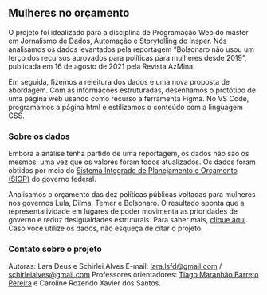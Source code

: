 ## Mulheres no orçamento

O projeto foi idealizado para a disciplina de Programação Web do master em Jornalismo de Dados, Automação e Storytelling do Insper. Nós analisamos os dados levantados pela reportagem “Bolsonaro não usou um terço dos recursos aprovados para políticas para mulheres desde 2019”, publicada em 16 de agosto de 2021 pela Revista AzMina.

Em seguida, fizemos a releitura dos dados e uma nova proposta de abordagem. Com as informações estruturadas, desenhamos o protótipo de uma página web usando como recurso a ferramenta Figma. No VS Code, programamos a página html e estilizamos o conteúdo com a linguagem CSS.

### Sobre os dados

Embora a análise tenha partido de uma reportagem, os dados não são os mesmos, uma vez que os valores foram todos atualizados. Os dados foram obtidos por meio do [Sistema Integrado de Planejamento e Orçamento (SIOP)](https://www.siop.planejamento.gov.br/modulo/login/index.html#/) do governo federal.

Analisamos o orçamento das dez políticas públicas voltadas para mulheres nos governos Lula, Dilma, Temer e Bolsonaro. O resultado aponta que a representatividade em lugares de poder movimenta as prioridades de governo e reduz desigualdades estruturais. Para saber mais, [clique aqui](https://schirlei.github.io/mulheres-orcamento/). Caso você utilize os dados, não esqueça de citar o projeto.

### Contato sobre o projeto

Autoras: Lara Deus e Schirlei Alves
E-mail: lara.lsfd@gmail.com / schirleialves@gmail.com
Professores orientadores: [Tiago Maranhão Barreto Pereira](https://github.com/tiagombp) e Caroline Rozendo Xavier dos Santos.
